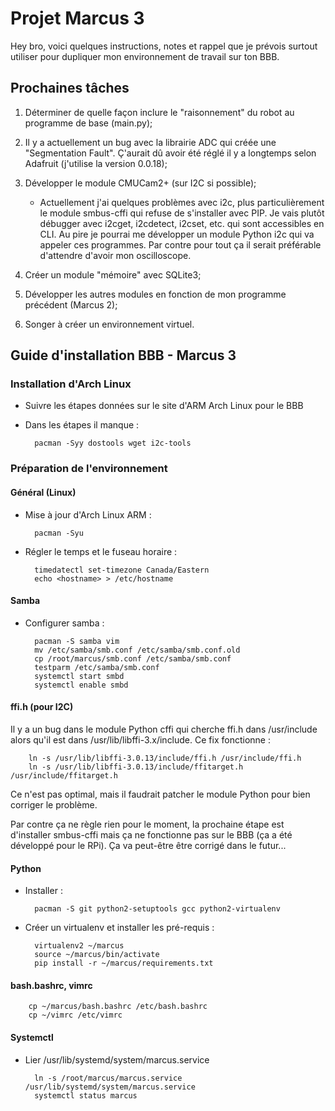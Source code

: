 # Projet Marcus 3

Hey bro, voici quelques instructions, notes et rappel que je prévois surtout utiliser pour dupliquer mon environnement de travail sur ton BBB.

## Prochaines tâches

1. Déterminer de quelle façon inclure le "raisonnement" du robot au programme de base (main.py);
2. Il y a actuellement un bug avec la librairie ADC qui créée une "Segmentation Fault". Ç'aurait dû avoir été réglé il y a longtemps selon Adafruit (j'utilise la version 0.0.18);
3. Développer le module CMUCam2+ (sur I2C si possible);

    - Actuellement j'ai quelques problèmes avec i2c, plus particulièrement le module smbus-cffi qui refuse de s'installer avec PIP. Je vais plutôt débugger avec i2cget, i2cdetect, i2cset, etc. qui sont accessibles en CLI. Au pire je pourrai me développer un module Python i2c qui va appeler ces programmes. Par contre pour tout ça il serait préférable d'attendre d'avoir mon oscilloscope.

4. Créer un module "mémoire" avec SQLite3;
5. Développer les autres modules en fonction de mon programme précédent (Marcus 2);
6. Songer à créer un environnement virtuel.

## Guide d'installation BBB - Marcus 3

### Installation d'Arch Linux

- Suivre les étapes données sur le site d'ARM Arch Linux pour le BBB
- Dans les étapes il manque :

        pacman -Syy dostools wget i2c-tools

### Préparation de l'environnement

#### Général (Linux)

- Mise à jour d'Arch Linux ARM :

        pacman -Syu

- Régler le temps et le fuseau horaire :

        timedatectl set-timezone Canada/Eastern
        echo <hostname> > /etc/hostname

#### Samba

- Configurer samba :

        pacman -S samba vim
        mv /etc/samba/smb.conf /etc/samba/smb.conf.old
        cp /root/marcus/smb.conf /etc/samba/smb.conf
        testparm /etc/samba/smb.conf
        systemctl start smbd
        systemctl enable smbd

#### ffi.h (pour I2C)

Il y a un bug dans le module Python cffi qui cherche ffi.h dans /usr/include alors qu'il est dans /usr/lib/libffi-3.x/include. Ce fix fonctionne :

        ln -s /usr/lib/libffi-3.0.13/include/ffi.h /usr/include/ffi.h
        ln -s /usr/lib/libffi-3.0.13/include/ffitarget.h /usr/include/ffitarget.h

Ce n'est pas optimal, mais il faudrait patcher le module Python pour bien corriger le problème.

Par contre ça ne règle rien pour le moment, la prochaine étape est d'installer smbus-cffi mais ça ne fonctionne pas sur le BBB (ça a été développé pour le RPi). Ça va peut-être être corrigé dans le futur...

#### Python

- Installer :

        pacman -S git python2-setuptools gcc python2-virtualenv

- Créer un virtualenv et installer les pré-requis :

        virtualenv2 ~/marcus
        source ~/marcus/bin/activate
        pip install -r ~/marcus/requirements.txt

#### bash.bashrc, vimrc

        cp ~/marcus/bash.bashrc /etc/bash.bashrc
        cp ~/vimrc /etc/vimrc

#### Systemctl

- Lier /usr/lib/systemd/system/marcus.service

        ln -s /root/marcus/marcus.service /usr/lib/systemd/system/marcus.service
        systemctl status marcus
